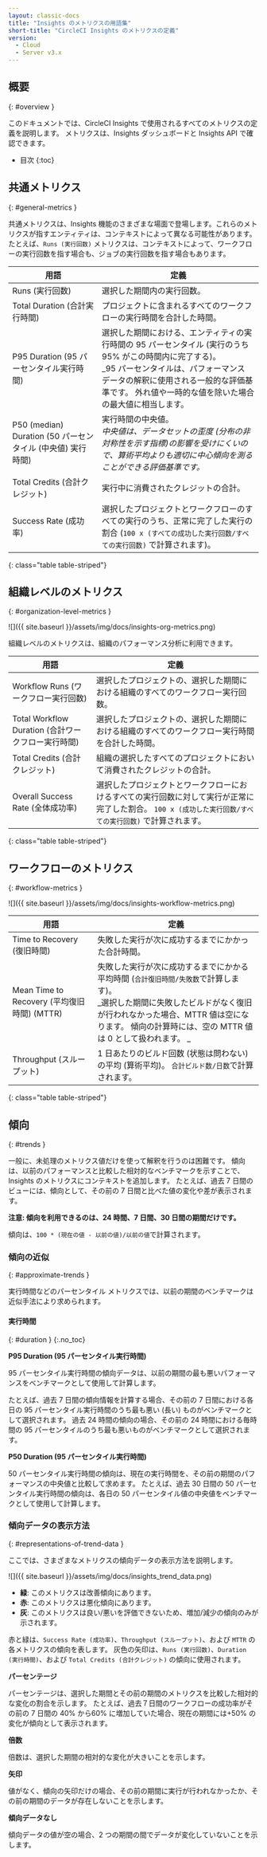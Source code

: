 ```yaml
---
layout: classic-docs
title: "Insights のメトリクスの用語集"
short-title: "CircleCI Insights のメトリクスの定義"
version:
  - Cloud
  - Server v3.x
---
```


## 概要
{: #overview }

このドキュメントでは、CircleCI Insights で使用されるすべてのメトリクスの定義を説明します。 メトリクスは、Insights ダッシュボードと Insights API で確認できます。

* 目次
{:toc}


## 共通メトリクス
{: #general-metrics }

共通メトリクスは、Insights 機能のさまざまな場面で登場します。これらのメトリクスが指すエンティティは、コンテキストによって異なる可能性があります。 たとえば、`Runs (実行回数)` メトリクスは、コンテキストによって、ワークフローの実行回数を指す場合も、ジョブの実行回数を指す場合もあります。

| 用語                                            | 定義                                                                                                                                                   |
| --------------------------------------------- | ---------------------------------------------------------------------------------------------------------------------------------------------------- |
| Runs (実行回数)                                   | 選択した期間内の実行回数。                                                                                                                                        |
| Total Duration (合計実行時間)                       | プロジェクトに含まれるすべてのワークフローの実行時間を合計した時間。                                                                                                                   |
| P95 Duration (95 パーセンタイル実行時間)                 | 選択した期間における、エンティティの実行時間の 95 パーセンタイル (実行のうち 95% がこの時間内に完了する)。 <br/> _95 パーセンタイルは、パフォーマンス データの解釈に使用される一般的な評価基準です。 外れ値や一時的な値を除いた場合の最大値に相当します。</em> |
| P50 (median) Duration (50 パーセンタイル (中央値) 実行時間) | 実行時間の中央値。 <br/> _中央値は、データセットの歪度 (分布の非対称性を示す指標)の影響を受けにくいので、算術平均よりも適切に中心傾向を測ることができる評価基準です。_                                                      |
| Total Credits (合計クレジット)                       | 実行中に消費されたクレジットの合計。                                                                                                                                   |
| Success Rate (成功率)                            | 選択したプロジェクトとワークフローのすべての実行のうち、正常に完了した実行の割合  (`100 x (すべての成功した実行回数/すべての実行回数)` で計算されます)。                                                                 |
{: class="table table-striped"}

## 組織レベルのメトリクス
{: #organization-level-metrics }

![]({{ site.baseurl }}/assets/img/docs/insights-org-metrics.png)

組織レベルのメトリクスは、組織のパフォーマンス分析に利用できます。

| 用語                                     | 定義                                                                                  |
| -------------------------------------- | ----------------------------------------------------------------------------------- |
| Workflow Runs (ワークフロー実行回数)             | 選択したプロジェクトの、選択した期間における組織のすべてのワークフロー実行回数。                                            |
| Total Workflow Duration (合計ワークフロー実行時間) | 選択したプロジェクトの、選択した期間における組織のすべてのワークフロー実行時間を合計した時間。                                     |
| Total Credits (合計クレジット)                | 組織の選択したすべてのプロジェクトにおいて消費されたクレジットの合計。                                                 |
| Overall Success Rate (全体成功率)           | 選択したプロジェクトとワークフローにおけるすべての実行回数に対して実行が正常に完了した割合。 `100 x (成功した実行回数/すべての実行回数)` で計算されます。 |
{: class="table table-striped"}

## ワークフローのメトリクス
{: #workflow-metrics }

![]({{ site.baseurl }}/assets/img/docs/insights-workflow-metrics.png)

| 用語                                    | 定義                                                                                                                                       |
| ------------------------------------- | ---------------------------------------------------------------------------------------------------------------------------------------- |
| Time to Recovery (復旧時間)               | 失敗した実行が次に成功するまでにかかった合計時間。                                                                                                                |
| Mean Time to Recovery (平均復旧時間) (MTTR) | 失敗した実行が次に成功するまでにかかる平均時間 (`合計復旧時間/失敗数`で計算します)。 <br> _選択した期間に失敗したビルドがなく復旧が行われなかった場合、MTTR 値は空になります。 傾向の計算時には、空の MTTR 値は 0 として扱われます。 _ |
| Throughput (スループット)                   | 1 日あたりのビルド回数 (状態は問わない) の平均 (算術平均)。 `合計ビルド数/日数`で計算されます。                                                                                   |
{: class="table table-striped"}


## 傾向
{: #trends }

一般に、未処理のメトリクス値だけを使って解釈を行うのは困難です。 傾向は、以前のパフォーマンスと比較した相対的なベンチマークを示すことで、Insights のメトリクスにコンテキストを追加します。 たとえば、過去 7 日間のビューには、傾向として、その前の 7 日間と比べた値の変化や差が表示されます。

**注意: 傾向を利用できるのは、24 時間、7 日間、30 日間の期間だけです。**

傾向は、`100 * (現在の値 - 以前の値)/以前の値`で計算されます。

### 傾向の近似
{: #approximate-trends }

実行時間などのパーセンタイル メトリクスでは、以前の期間のベンチマークは近似手法により求められます。

#### 実行時間
{: #duration }
{:.no_toc}

**P95 Duration (95 パーセンタイル実行時間)**

95 パーセンタイル実行時間の傾向データは、以前の期間の最も悪いパフォーマンスをベンチマークとして使用して計算します。

たとえば、過去 7 日間の傾向情報を計算する場合、その前の 7 日間における各日の 95 パーセンタイル実行時間のうち最も悪い (長い) ものがベンチマークとして選択されます。 過去 24 時間の傾向の場合、その前の 24 時間における毎時間の 95 パーセンタイルのうち最も悪いものがベンチマークとして選択されます。

**P50 Duration (95 パーセンタイル実行時間)**

50 パーセンタイル実行時間の傾向は、現在の実行時間を、その前の期間のパフォーマンスの中央値と比較して求めます。 たとえば、過去 30 日間の 50 パーセンタイル実行時間の傾向は、各日の 50 パーセンタイル値の中央値をベンチマークとして使用して計算します。


### 傾向データの表示方法
{: #representations-of-trend-data }


ここでは、さまざまなメトリクスの傾向データの表示方法を説明します。

![]({{ site.baseurl }}/assets/img/docs/insights_trend_data.png)

- **緑**: このメトリクスは改善傾向にあります。
- **赤**: このメトリクスは悪化傾向にあります。
- **灰**: このメトリクスは良い/悪いを評価できないため、増加/減少の傾向のみが示されます。

赤と緑は、`Success Rate (成功率)`、`Throughput (スループット)`、および `MTTR` の各メトリクスの傾向を表します。 灰色の矢印は、`Runs (実行回数)`、`Duration (実行時間)`、および `Total Credits (合計クレジット)` の傾向に使用されます。

**パーセンテージ**

パーセンテージは、選択した期間とその前の期間のメトリクスを比較した相対的な変化の割合を示します。 たとえば、過去７日間のワークフローの成功率がその前の 7 日間の 40% から60% に増加していた場合、現在の期間には+50% の変化が傾向として表示されます。

**倍数**

倍数は、選択した期間の相対的な変化が大きいことを示します。

**矢印**

値がなく、傾向の矢印だけの場合、その前の期間に実行が行われなかったか、その前の期間のデータが存在しないことを示します。

**傾向データなし**

傾向データの値が空の場合、2 つの期間の間でデータが変化していないことを示します。
